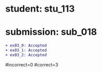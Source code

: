 # student: stu_113
# submission: sub_018

```diff
+ ex03_0: Accepted
+ ex03_1: Accepted
+ ex03_2: Accepted
```
#incorrect=0
#correct=3
